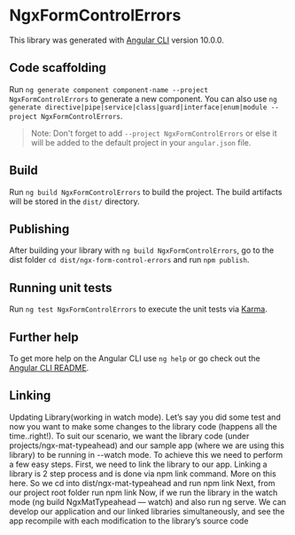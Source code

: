 # NgxFormControlErrors

This library was generated with [Angular CLI](https://github.com/angular/angular-cli) version 10.0.0.

## Code scaffolding

Run `ng generate component component-name --project NgxFormControlErrors` to generate a new component. You can also use `ng generate directive|pipe|service|class|guard|interface|enum|module --project NgxFormControlErrors`.
> Note: Don't forget to add `--project NgxFormControlErrors` or else it will be added to the default project in your `angular.json` file. 

## Build

Run `ng build NgxFormControlErrors` to build the project. The build artifacts will be stored in the `dist/` directory.

## Publishing

After building your library with `ng build NgxFormControlErrors`, go to the dist folder `cd dist/ngx-form-control-errors` and run `npm publish`.

## Running unit tests

Run `ng test NgxFormControlErrors` to execute the unit tests via [Karma](https://karma-runner.github.io).

## Further help

To get more help on the Angular CLI use `ng help` or go check out the [Angular CLI README](https://github.com/angular/angular-cli/blob/master/README.md).

## Linking 

Updating Library(working in watch mode).
Let’s say you did some test and now you want to make some changes to the library code (happens all the time..right!). To suit our scenario, we want the library code (under projects/ngx-mat-typeahead) and our sample app (where we are using this library) to be running in --watch mode. To achieve this we need to perform a few easy steps.
First, we need to link the library to our app. Linking a library is 2 step process and is done via npm link command. More on this here.
So we cd into dist/ngx-mat-typeahead and run npm link
Next, from our project root folder run npm link
Now, if we run the library in the watch mode (ng build NgxMatTypeahead — watch) and also run ng serve. We can develop our application and our linked libraries simultaneously, and see the app recompile with each modification to the library’s source code